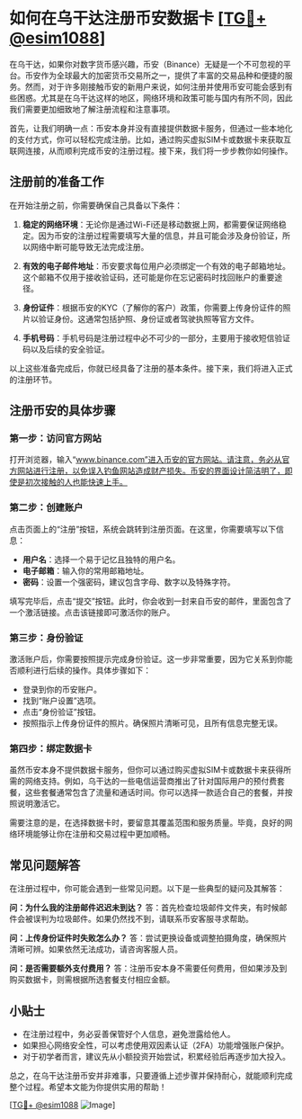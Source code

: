 # 如何在乌干达注册币安数据卡 [[TG💪+ @esim1088](https://t.me/s/esim1088)]

在乌干达，如果你对数字货币感兴趣，币安（Binance）无疑是一个不可忽视的平台。币安作为全球最大的加密货币交易所之一，提供了丰富的交易品种和便捷的服务。然而，对于许多刚接触币安的新用户来说，如何注册并使用币安可能会感到有些困惑。尤其是在乌干达这样的地区，网络环境和政策可能与国内有所不同，因此我们需要更加细致地了解注册流程和注意事项。

首先，让我们明确一点：币安本身并没有直接提供数据卡服务，但通过一些本地化的支付方式，你可以轻松完成注册。比如，通过购买虚拟SIM卡或数据卡来获取互联网连接，从而顺利完成币安的注册过程。接下来，我们将一步步教你如何操作。

## 注册前的准备工作

在开始注册之前，你需要确保自己具备以下条件：

1. **稳定的网络环境**：无论你是通过Wi-Fi还是移动数据上网，都需要保证网络稳定。因为币安的注册过程需要填写大量的信息，并且可能会涉及身份验证，所以网络中断可能导致无法完成注册。

2. **有效的电子邮件地址**：币安要求每位用户必须绑定一个有效的电子邮箱地址。这个邮箱不仅用于接收验证码，还可能是你在忘记密码时找回账户的重要途径。

3. **身份证件**：根据币安的KYC（了解你的客户）政策，你需要上传身份证件的照片以验证身份。这通常包括护照、身份证或者驾驶执照等官方文件。

4. **手机号码**：手机号码是注册过程中必不可少的一部分，主要用于接收短信验证码以及后续的安全验证。

以上这些准备完成后，你就已经具备了注册的基本条件。接下来，我们将进入正式的注册环节。

## 注册币安的具体步骤

### 第一步：访问官方网站

打开浏览器，输入“www.binance.com”进入币安的官方网站。请注意，务必从官方网站进行注册，以免误入钓鱼网站造成财产损失。币安的界面设计简洁明了，即使是初次接触的人也能快速上手。

### 第二步：创建账户

点击页面上的“注册”按钮，系统会跳转到注册页面。在这里，你需要填写以下信息：

- **用户名**：选择一个易于记忆且独特的用户名。
- **电子邮箱**：输入你的常用邮箱地址。
- **密码**：设置一个强密码，建议包含字母、数字以及特殊字符。

填写完毕后，点击“提交”按钮。此时，你会收到一封来自币安的邮件，里面包含了一个激活链接。点击该链接即可激活你的账户。

### 第三步：身份验证

激活账户后，你需要按照提示完成身份验证。这一步非常重要，因为它关系到你能否顺利进行后续的操作。具体步骤如下：

- 登录到你的币安账户。
- 找到“账户设置”选项。
- 点击“身份验证”按钮。
- 按照指示上传身份证件的照片。确保照片清晰可见，且所有信息完整无误。

### 第四步：绑定数据卡

虽然币安本身不提供数据卡服务，但你可以通过购买虚拟SIM卡或数据卡来获得所需的网络支持。例如，乌干达的一些电信运营商推出了针对国际用户的预付费套餐，这些套餐通常包含了流量和通话时间。你可以选择一款适合自己的套餐，并按照说明激活它。

需要注意的是，在选择数据卡时，要留意其覆盖范围和服务质量。毕竟，良好的网络环境能够让你在注册和交易过程中更加顺畅。

## 常见问题解答

在注册过程中，你可能会遇到一些常见问题。以下是一些典型的疑问及其解答：

**问：为什么我的注册邮件迟迟未到达？**
答：首先检查垃圾邮件文件夹，有时候邮件会被误判为垃圾邮件。如果仍然找不到，请联系币安客服寻求帮助。

**问：上传身份证件时失败怎么办？**
答：尝试更换设备或调整拍摄角度，确保照片清晰可辨。如果依然无法成功，请咨询客服人员。

**问：是否需要额外支付费用？**
答：注册币安本身不需要任何费用，但如果涉及到购买数据卡，则需根据所选套餐支付相应金额。

## 小贴士

- 在注册过程中，务必妥善保管好个人信息，避免泄露给他人。
- 如果担心网络安全性，可以考虑使用双因素认证（2FA）功能增强账户保护。
- 对于初学者而言，建议先从小额投资开始尝试，积累经验后再逐步加大投入。

总之，在乌干达注册币安并非难事，只要遵循上述步骤并保持耐心，就能顺利完成整个过程。希望本文能为你提供实用的帮助！

[[TG💪+ @esim1088](https://t.me/s/esim1088) ![Image](https://i.postimg.cc/4NQfJmqS/Snipaste-2025-05-13-00-14-12.png)]